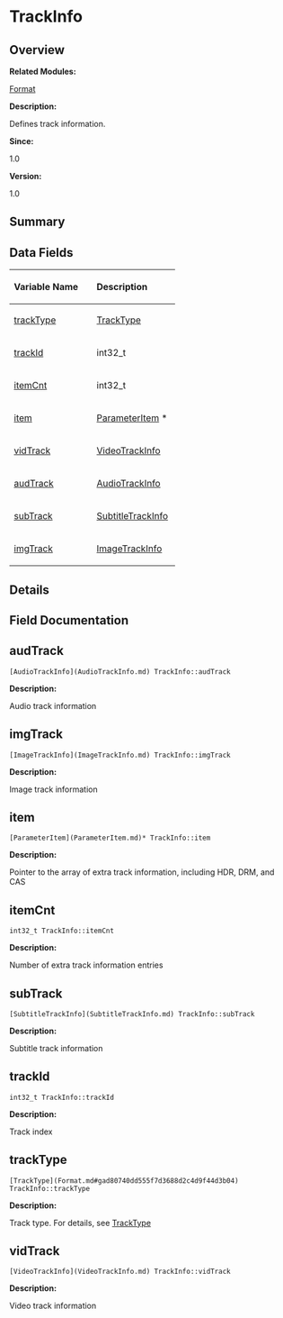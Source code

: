 # TrackInfo<a name="ZH-CN_TOPIC_0000001055358148"></a>

## **Overview**<a name="section492658507093537"></a>

**Related Modules:**

[Format](Format.md)

**Description:**

Defines track information. 

**Since:**

1.0

**Version:**

1.0

## **Summary**<a name="section1384102884093537"></a>

## Data Fields<a name="pub-attribs"></a>

<a name="table1834793874093537"></a>
<table><thead align="left"><tr id="row758641900093537"><th class="cellrowborder" valign="top" width="50%" id="mcps1.1.3.1.1"><p id="p481666461093537"><a name="p481666461093537"></a><a name="p481666461093537"></a>Variable Name</p>
</th>
<th class="cellrowborder" valign="top" width="50%" id="mcps1.1.3.1.2"><p id="p643738755093537"><a name="p643738755093537"></a><a name="p643738755093537"></a>Description</p>
</th>
</tr>
</thead>
<tbody><tr id="row368805593093537"><td class="cellrowborder" valign="top" width="50%" headers="mcps1.1.3.1.1 "><p id="p1646574775093537"><a name="p1646574775093537"></a><a name="p1646574775093537"></a><a href="TrackInfo.md#a8b7ca46e972b746fb3f7a634cd07d6c4">trackType</a></p>
</td>
<td class="cellrowborder" valign="top" width="50%" headers="mcps1.1.3.1.2 "><p id="p435565939093537"><a name="p435565939093537"></a><a name="p435565939093537"></a><a href="Format.md#gad80740dd555f7d3688d2c4d9f44d3b04">TrackType</a>&nbsp;</p>
</td>
</tr>
<tr id="row96927211093537"><td class="cellrowborder" valign="top" width="50%" headers="mcps1.1.3.1.1 "><p id="p1952736765093537"><a name="p1952736765093537"></a><a name="p1952736765093537"></a><a href="TrackInfo.md#aeb352032456b0841382a015d6f256529">trackId</a></p>
</td>
<td class="cellrowborder" valign="top" width="50%" headers="mcps1.1.3.1.2 "><p id="p1877035023093537"><a name="p1877035023093537"></a><a name="p1877035023093537"></a>int32_t&nbsp;</p>
</td>
</tr>
<tr id="row28813975093537"><td class="cellrowborder" valign="top" width="50%" headers="mcps1.1.3.1.1 "><p id="p806428237093537"><a name="p806428237093537"></a><a name="p806428237093537"></a><a href="TrackInfo.md#aa3140178f070f85c2c778410b96db77a">itemCnt</a></p>
</td>
<td class="cellrowborder" valign="top" width="50%" headers="mcps1.1.3.1.2 "><p id="p1594899699093537"><a name="p1594899699093537"></a><a name="p1594899699093537"></a>int32_t&nbsp;</p>
</td>
</tr>
<tr id="row480383572093537"><td class="cellrowborder" valign="top" width="50%" headers="mcps1.1.3.1.1 "><p id="p2027096404093537"><a name="p2027096404093537"></a><a name="p2027096404093537"></a><a href="TrackInfo.md#a6548bea85adbb29bd0a4029a1d6f1c1c">item</a></p>
</td>
<td class="cellrowborder" valign="top" width="50%" headers="mcps1.1.3.1.2 "><p id="p2072327632093537"><a name="p2072327632093537"></a><a name="p2072327632093537"></a><a href="ParameterItem.md">ParameterItem</a> *&nbsp;</p>
</td>
</tr>
<tr id="row988362308093537"><td class="cellrowborder" valign="top" width="50%" headers="mcps1.1.3.1.1 "><p id="p2000870068093537"><a name="p2000870068093537"></a><a name="p2000870068093537"></a><a href="TrackInfo.md#aaa84d3f413e5d742953e6ba0d0a35276">vidTrack</a></p>
</td>
<td class="cellrowborder" valign="top" width="50%" headers="mcps1.1.3.1.2 "><p id="p1492310646093537"><a name="p1492310646093537"></a><a name="p1492310646093537"></a><a href="VideoTrackInfo.md">VideoTrackInfo</a>&nbsp;</p>
</td>
</tr>
<tr id="row1064100296093537"><td class="cellrowborder" valign="top" width="50%" headers="mcps1.1.3.1.1 "><p id="p208184037093537"><a name="p208184037093537"></a><a name="p208184037093537"></a><a href="TrackInfo.md#a491fd1e304e19924d5d1c81aa07c3425">audTrack</a></p>
</td>
<td class="cellrowborder" valign="top" width="50%" headers="mcps1.1.3.1.2 "><p id="p79964351093537"><a name="p79964351093537"></a><a name="p79964351093537"></a><a href="AudioTrackInfo.md">AudioTrackInfo</a>&nbsp;</p>
</td>
</tr>
<tr id="row1948614058093537"><td class="cellrowborder" valign="top" width="50%" headers="mcps1.1.3.1.1 "><p id="p38598525093537"><a name="p38598525093537"></a><a name="p38598525093537"></a><a href="TrackInfo.md#a3ae6adfd7981cd2e87223fb2d47f2805">subTrack</a></p>
</td>
<td class="cellrowborder" valign="top" width="50%" headers="mcps1.1.3.1.2 "><p id="p818455389093537"><a name="p818455389093537"></a><a name="p818455389093537"></a><a href="SubtitleTrackInfo.md">SubtitleTrackInfo</a>&nbsp;</p>
</td>
</tr>
<tr id="row574554979093537"><td class="cellrowborder" valign="top" width="50%" headers="mcps1.1.3.1.1 "><p id="p20412452093537"><a name="p20412452093537"></a><a name="p20412452093537"></a><a href="TrackInfo.md#a6c7a67bd3651140b5551e407aa07fccc">imgTrack</a></p>
</td>
<td class="cellrowborder" valign="top" width="50%" headers="mcps1.1.3.1.2 "><p id="p727344479093537"><a name="p727344479093537"></a><a name="p727344479093537"></a><a href="ImageTrackInfo.md">ImageTrackInfo</a>&nbsp;</p>
</td>
</tr>
</tbody>
</table>

## **Details**<a name="section1595362113093537"></a>

## **Field Documentation**<a name="section852029184093537"></a>

## audTrack<a name="a491fd1e304e19924d5d1c81aa07c3425"></a>

```
[AudioTrackInfo](AudioTrackInfo.md) TrackInfo::audTrack
```

 **Description:**

Audio track information 

## imgTrack<a name="a6c7a67bd3651140b5551e407aa07fccc"></a>

```
[ImageTrackInfo](ImageTrackInfo.md) TrackInfo::imgTrack
```

 **Description:**

Image track information 

## item<a name="a6548bea85adbb29bd0a4029a1d6f1c1c"></a>

```
[ParameterItem](ParameterItem.md)* TrackInfo::item
```

 **Description:**

Pointer to the array of extra track information, including HDR, DRM, and CAS 

## itemCnt<a name="aa3140178f070f85c2c778410b96db77a"></a>

```
int32_t TrackInfo::itemCnt
```

 **Description:**

Number of extra track information entries 

## subTrack<a name="a3ae6adfd7981cd2e87223fb2d47f2805"></a>

```
[SubtitleTrackInfo](SubtitleTrackInfo.md) TrackInfo::subTrack
```

 **Description:**

Subtitle track information 

## trackId<a name="aeb352032456b0841382a015d6f256529"></a>

```
int32_t TrackInfo::trackId
```

 **Description:**

Track index 

## trackType<a name="a8b7ca46e972b746fb3f7a634cd07d6c4"></a>

```
[TrackType](Format.md#gad80740dd555f7d3688d2c4d9f44d3b04) TrackInfo::trackType
```

 **Description:**

Track type. For details, see  [TrackType](Format.md#gad80740dd555f7d3688d2c4d9f44d3b04) 

## vidTrack<a name="aaa84d3f413e5d742953e6ba0d0a35276"></a>

```
[VideoTrackInfo](VideoTrackInfo.md) TrackInfo::vidTrack
```

 **Description:**

Video track information 

